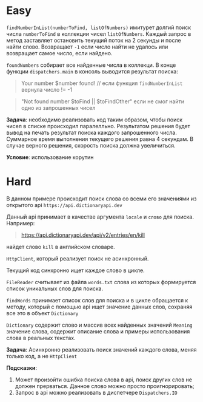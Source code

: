 # Easy

`findNumberInList(numberToFind, listOfNumbers)` имитурет долгий поиск числа `numberToFind` в коллекции
чисел `listOfNumbers`. Каждый запрос в метод заставляет остановить текущий поток на 2 секунды и после найти слово.
Возвращает `-1` если число найти не удалось или возвращает самое число, если найдено.

`foundNumbers` собирает все найденные числа в коллекци.
В конце функции `dispatchers.main` в консоль выводится результат поиска:
> Your number $number found! // если функция `findNumberInList` вернула число != -1

> "Not found number $toFind || $toFindOther" если не смог найти одно из запрошенных чисел

**Задача**: необходимо реализовать код таким образом, чтобы поиск чисел в списке происходил паралелльно. Результатом
решения будет вывод на печать результат поиска каждого запрошенного числа.
Суммарное время выполнения текущего решения равна 4 секундам. В случае верного решения, скорость поиска должна
увеличиться.

**Условие**: использование корутин

# Hard

В данном примере происходит поиск слова со всеми его значениями из открытого api `https://api.dictionaryapi.dev`

Данный api принимает в качестве аргумента `locale` и `слово` для поиска.
Например:

> https://api.dictionaryapi.dev/api/v2/entries/en/kill

найдет слово `kill` в английском словаре.

`HttpClient`, который реализует поиск не асинхронный.

Текущий код синхронно ищет каждое слово в цикле.

`FileReader` считывает из файла `words.txt` слова из которых формируется список уникальных слов для поиска.

`findWords` принимает список слов для поиска и в цикле обращается к методу, который с помощью api ищет значение данных
слов, сохраняя
все это в объект `Dictionary`

`Dictionary` содержит слово и массив всех найденных значений
`Meaning` значение слова, содержит описание слова и примеры использования слова в реальных текстах.

**Задача**: Асинхронно реализовать поиск значений каждого слова, меняя только код, а не `HttpClient`

**Подсказки**:

1. Может произойти ошибка поиска слова в api, поиск других слов не должен прерваться. Данное слово можно просто
   проигнорировать;
2. Запрос в api можно реализовать в диспетчере `Dispatchers.IO` 

